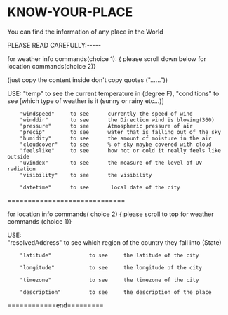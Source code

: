 # KNOW-YOUR-PLACE
You can find the information of any place in the World

PLEASE READ CAREFULLY:-----


for weather info commands(choice 1): { please scroll down below for location commands(choice 2)}

(just copy the content inside don't copy quotes ("......"))

 USE:
        "temp"       to see  the current temperature in (degree F),
        "conditions" to see [which type of weather is it (sunny or rainy etc...)]

        "windspeed"     to see      currently the speed of wind
        "winddir"       to see      the Direction wind is blowing(360)
        "pressure"      to see      Atmospheric pressure of air
        "precip"        to see      water that is falling out of the sky
        "humidity"      to see      the amount of moisture in the air
        "cloudcover"    to see      % of sky maybe covered with cloud
        "feelslike"     to see      how hot or cold it really feels like outside
        "uvindex"       to see      the measure of the level of UV radiation
        "visibility"    to see      the visibility
        
        "datetime"      to see       local date of the city
     
=============================

for location info commands( choice 2) { please scroll to top for weather commands (choice 1)}

USE:   
        "resolvedAddress"    to see    which region of the country they fall into (State)
        
        "latitude"            to see     the latitude of the city
        
        "longitude"           to see     the longitude of the city
        
        "timezone"            to see     the timezone of the city
        
        "description"         to see     the description of the place 


============end=========
